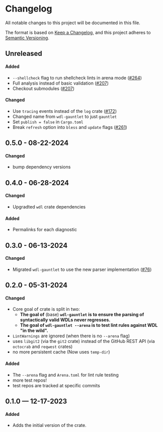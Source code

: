 # Changelog

All notable changes to this project will be documented in this file.

The format is based on [Keep a Changelog](https://keepachangelog.com/en/1.1.0/),
and this project adheres to [Semantic Versioning](https://semver.org/spec/v2.0.0.html).

## Unreleased

#### Added

* `--shellcheck` flag to run shellcheck lints in arena mode ([#264](https://github.com/stjude-rust-labs/wdl/pull/264))
* Full analysis instead of basic validation ([#207](https://github.com/stjude-rust-labs/wdl/pull/172))
* Checkout submodules ([#207](https://github.com/stjude-rust-labs/wdl/pull/172))

#### Changed

* Use `tracing` events instead of the `log` crate ([#172](https://github.com/stjude-rust-labs/wdl/pull/172))
* Changed name from `wdl-gauntlet` to just `gauntlet`
* Set `publish = false` in `Cargo.toml`
* Break `refresh` option into `bless` and `update` flags ([#261](https://github.com/stjude-rust-labs/wdl/pull/261))

## 0.5.0 - 08-22-2024

#### Changed

* bump dependency versions

## 0.4.0 - 06-28-2024

#### Changed

* Upgradted `wdl` crate dependencies

#### Added

* Permalinks for each diagnostic

## 0.3.0 - 06-13-2024

#### Changed

* Migrated `wdl-gauntlet` to use the new parser implementation ([#76](https://github.com/stjude-rust-labs/wdl/pull/76))

## 0.2.0 - 05-31-2024

#### Changed

* Core goal of crate is split in two:
  * **The goal of** (base) **`wdl-gauntlet` is to ensure the parsing of syntactically valid WDLs never regresses.**
  * **The goal of `wdl-gauntlet --arena` is to test lint rules against WDL "in the wild".**
* `LintWarnings` are ignored (when there is no `--arena` flag)
* uses `libgit2` (via the `git2` crate) instead of the GitHub REST API (via `octocrab` and `reqwest` crates)
* no more persistent cache (Now uses `temp-dir`)

#### Added

* The `--arena` flag and `Arena.toml` for lint rule testing
* more test repos!
* test repos are tracked at specific commits

## 0.1.0 — 12-17-2023

#### Added

* Adds the initial version of the crate.
